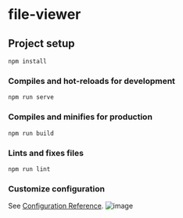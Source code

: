 # file-viewer

## Project setup
```
npm install
```

### Compiles and hot-reloads for development
```
npm run serve
```

### Compiles and minifies for production
```
npm run build
```

### Lints and fixes files
```
npm run lint
```

### Customize configuration
See [Configuration Reference](https://cli.vuejs.org/config/).
![image](https://user-images.githubusercontent.com/29938944/165071948-689fd278-1cdf-4d29-a575-bd42382b85ee.png)
